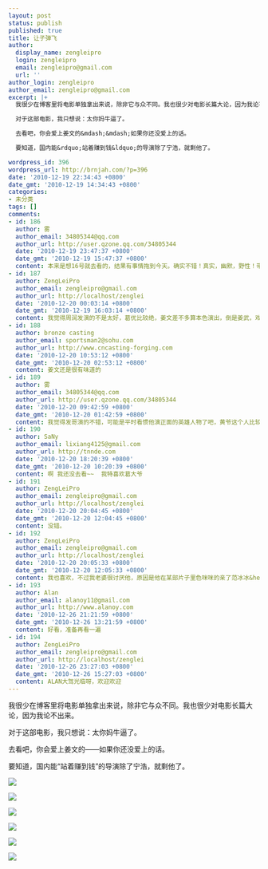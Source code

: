 ```yaml
---
layout: post
status: publish
published: true
title: 让子弹飞
author:
  display_name: zengleipro
  login: zengleipro
  email: zengleipro@gmail.com
  url: ''
author_login: zengleipro
author_email: zengleipro@gmail.com
excerpt: |+
  我很少在博客里将电影单独拿出来说，除非它与众不同。我也很少对电影长篇大论，因为我论不出来。

  对于这部电影，我只想说：太你妈牛逼了。

  去看吧，你会爱上姜文的&mdash;&mdash;如果你还没爱上的话。

  要知道，国内能&rdquo;站着赚到钱&ldquo;的导演除了宁浩，就剩他了。

wordpress_id: 396
wordpress_url: http://brnjah.com/?p=396
date: '2010-12-19 22:34:43 +0800'
date_gmt: '2010-12-19 14:34:43 +0800'
categories:
- 未分类
tags: []
comments:
- id: 186
  author: 雾
  author_email: 34805344@qq.com
  author_url: http://user.qzone.qq.com/34805344
  date: '2010-12-19 23:47:37 +0800'
  date_gmt: '2010-12-19 15:47:37 +0800'
  content: 本来是想16号就去看的，结果有事情拖到今天。确实不错！真实，幽默，野性！带了一点血腥！没有历史的支持就少了一点内涵，不过能把几个大腕的功底发挥的淋漓尽致也是这部影片的一大看点！
- id: 187
  author: ZengLeiPro
  author_email: zengleipro@gmail.com
  author_url: http://localhost/zenglei
  date: '2010-12-20 00:03:14 +0800'
  date_gmt: '2010-12-19 16:03:14 +0800'
  content: 我觉得周润发演的不是太好，葛优比较绝，姜文差不多算本色演出，倒是姜武，戏路真宽。
- id: 188
  author: bronze casting
  author_email: sportsman2@sohu.com
  author_url: http://www.cncasting-forging.com
  date: '2010-12-20 10:53:12 +0800'
  date_gmt: '2010-12-20 02:53:12 +0800'
  content: 姜文还是很有味道的
- id: 189
  author: 雾
  author_email: 34805344@qq.com
  author_url: http://user.qzone.qq.com/34805344
  date: '2010-12-20 09:42:59 +0800'
  date_gmt: '2010-12-20 01:42:59 +0800'
  content: 我觉得发哥演的不错，可能是平时看惯他演正面的英雄人物了吧，黄爷这个人比较邪，发哥演的不错。我很喜欢！
- id: 190
  author: SaNy
  author_email: lixiang4125@gmail.com
  author_url: http://tnnde.com
  date: '2010-12-20 18:20:39 +0800'
  date_gmt: '2010-12-20 10:20:39 +0800'
  content: 啊 我还没去看~~  我特喜欢葛大爷
- id: 191
  author: ZengLeiPro
  author_email: zengleipro@gmail.com
  author_url: http://localhost/zenglei
  date: '2010-12-20 20:04:45 +0800'
  date_gmt: '2010-12-20 12:04:45 +0800'
  content: 没错。
- id: 192
  author: ZengLeiPro
  author_email: zengleipro@gmail.com
  author_url: http://localhost/zenglei
  date: '2010-12-20 20:05:33 +0800'
  date_gmt: '2010-12-20 12:05:33 +0800'
  content: 我也喜欢，不过我老婆很讨厌他，原因是他在某部片子里色咪咪的亲了范冰冰&hellip;&hellip;
- id: 193
  author: Alan
  author_email: alanoy11@gmail.com
  author_url: http://www.alanoy.com
  date: '2010-12-26 21:21:59 +0800'
  date_gmt: '2010-12-26 13:21:59 +0800'
  content: 好看，准备再看一遍
- id: 194
  author: ZengLeiPro
  author_email: zengleipro@gmail.com
  author_url: http://localhost/zenglei
  date: '2010-12-26 23:27:03 +0800'
  date_gmt: '2010-12-26 15:27:03 +0800'
  content: ALAN大驾光临呀，欢迎欢迎
---
```

我很少在博客里将电影单独拿出来说，除非它与众不同。我也很少对电影长篇大论，因为我论不出来。

对于这部电影，我只想说：太你妈牛逼了。

去看吧，你会爱上姜文的——如果你还没爱上的话。

要知道，国内能“站着赚到钱”的导演除了宁浩，就剩他了。

![](/images/blog/detail/2010120901/1.jpg)

![](/images/blog/detail/2010120901/2.jpg)

![](/images/blog/detail/2010120901/3.jpg)

![](/images/blog/detail/2010120901/4.jpg)

![](/images/blog/detail/2010120901/5.jpg)

![](/images/blog/detail/2010120901/6.jpg)